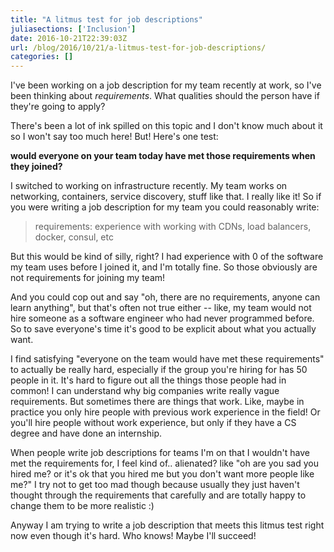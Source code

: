```yaml
---
title: "A litmus test for job descriptions"
juliasections: ['Inclusion']
date: 2016-10-21T22:39:03Z
url: /blog/2016/10/21/a-litmus-test-for-job-descriptions/
categories: []
---
```


I've been working on a job description for my team recently at work, so
I've been thinking about _requirements_. What qualities should the
person have if they're going to apply?

There's been a lot of ink spilled on this topic and I don't know much
about it so I won't say too much here! But! Here's one test:

**would everyone on your team today have met those requirements when
they joined?**

I switched to working on infrastructure recently. My team works on
networking, containers, service discovery, stuff like that. I really
like it! So if you were writing a job description for my team you could
reasonably write:

> requirements: experience with working with CDNs, load balancers,
> docker, consul, etc

But this would be kind of silly, right? I had experience with 0 of the
software my team uses before I joined it, and I'm totally fine. So those
obviously are not requirements for joining my team! 

And you could cop out and say "oh, there are no requirements, anyone can
learn anything", but that's often not true either -- like, my team would
not hire someone as a software engineer who had never programmed before.
So to save everyone's time it's good to be explicit about what you actually want.

I find satisfying "everyone on the team would have met these
requirements" to actually be really hard, especially if the group you're
hiring for has 50 people in it. It's hard to figure out all the things
those people had in common! I can understand why big companies write
really vague requirements. But sometimes there are things that work.
Like, maybe in practice you only hire people with previous work
experience in the field! Or you'll hire people without work experience,
but only if they have a CS degree and have done an internship.

When people write job descriptions for teams I'm on that I wouldn't
have met the requirements for, I feel kind of.. alienated? like "oh are
you sad you hired me? or it's ok that you hired me but you don't want
more people like me?" I try not to get too mad though because usually
they just haven't thought through the requirements that carefully and
are totally happy to change them to be more realistic :)

Anyway I am trying to write a job description that meets this litmus
test right now even though it's hard. Who knows! Maybe I'll succeed!
